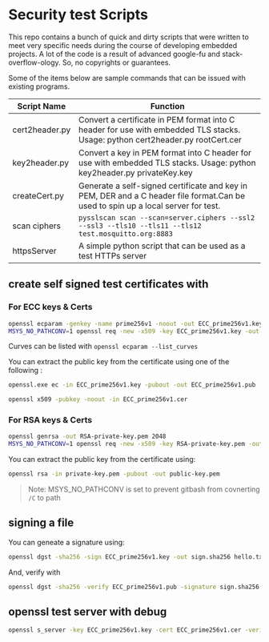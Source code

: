 # Security test Scripts

This repo contains a bunch of quick and dirty scripts that were written to meet very specific needs during the course of developing embedded projects. A lot of the code is a result of advanced google-fu and stack-overflow-ology.  So, no copyrights or guarantees.

Some of the items below are sample commands that can be issued with existing programs. 

|  Script Name   |                                                             Function                                                              |
| -------------- | --------------------------------------------------------------------------------------------------------------------------------- |
| cert2header.py | Convert a certificate in PEM format into C header for use with embedded TLS stacks. Usage: python cert2header.py rootCert.cer     |
| key2header.py  | Convert a key in PEM format into C header for use with embedded TLS stacks. Usage: python key2header.py privateKey.key            |
| createCert.py  | Generate a self-signed certificate and key in PEM, DER and a C header file format.Can be used to spin up a local server for test. |
| scan ciphers   |`pysslscan scan --scan=server.ciphers --ssl2 --ssl3 --tls10 --tls11 --tls12 test.mosquitto.org:8883`                               |
| httpsServer    |A simple python script that can be used as a test HTTPs server                                                                     |

## create self signed test certificates with

### For ECC keys & Certs

```bash
openssl ecparam -genkey -name prime256v1 -noout -out ECC_prime256v1.key
MSYS_NO_PATHCONV=1 openssl req -new -x509 -key ECC_prime256v1.key -out ECC_prime256v1.cer -days 900000 -subj "/C=IN/ST=Kerala/L=Kollam/O=embeddedinn/CN=embeddedinn"
```

Curves can be listed with `openssl ecparam --list_curves`

You can extract the public key from the certificate using one of the following :

```bash
openssl.exe ec -in ECC_prime256v1.key -pubout -out ECC_prime256v1.pub
```

```bash
openssl x509 -pubkey -noout -in ECC_prime256v1.cer
```


### For RSA keys & Certs

```bash
openssl genrsa -out RSA-private-key.pem 2048
MSYS_NO_PATHCONV=1 openssl req -new -x509 -key RSA-private-key.pem -out RSA_Cert.cer -days 900000 -subj "/C=IN/ST=Kerala/L=Kollam/O=embeddedinn/CN=embeddedinn"
```

You can extract the public key from the certificate using:


```bash
openssl rsa -in private-key.pem -pubout -out public-key.pem
```

> Note: MSYS_NO_PATHCONV is set to prevent gitbash from covnerting `/C` to path

## signing a file

You can geneate a signature using:

```bash
openssl dgst -sha256 -sign ECC_prime256v1.key -out sign.sha256 hello.txt
```

And, verify with

```bash
openssl dgst -sha256 -verify ECC_prime256v1.pub -signature sign.sha256 hello.txt
```

## openssl test server with debug

```bash
openssl s_server -key ECC_prime256v1.key -cert ECC_prime256v1.cer -verify 2 -accept 8883 -debug -msg -CApath capath/ -state
```

